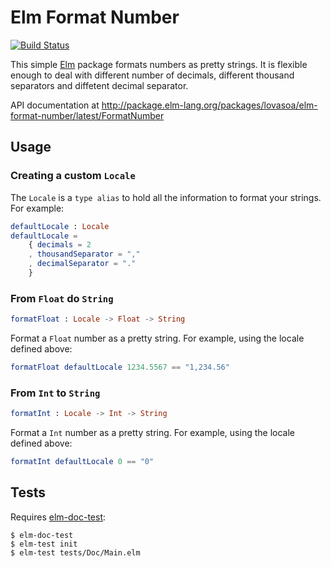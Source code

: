 # Elm Format Number

[![Build Status](https://travis-ci.org/lovasoa/elm-format-number.svg?branch=master)](https://travis-ci.org/lovasoa/elm-format-number)

This simple [Elm](http://elm-lang.com) package formats numbers as pretty strings. It is flexible enough to deal with different number of decimals, different thousand separators and diffetent decimal separator.

API documentation at
http://package.elm-lang.org/packages/lovasoa/elm-format-number/latest/FormatNumber

## Usage

### Creating a custom `Locale`

The `Locale` is a `type alias` to hold all the information to format your strings. For example:

```elm
defaultLocale : Locale
defaultLocale =
    { decimals = 2
    , thousandSeparator = ","
    , decimalSeparator = "."
    }
```

### From `Float` do `String`

```elm
formatFloat : Locale -> Float -> String
```

Format a `Float` number as a pretty string. For example, using the locale defined above:

```elm
formatFloat defaultLocale 1234.5567 == "1,234.56"
```

### From `Int` to `String`

```elm
formatInt : Locale -> Int -> String
```

Format a `Int` number as a pretty string. For example, using the locale defined above:

```elm
formatInt defaultLocale 0 == "0"
```

## Tests

Requires [elm-doc-test](https://www.npmjs.com/package/elm-doc-test):

```console
$ elm-doc-test
$ elm-test init
$ elm-test tests/Doc/Main.elm
```
